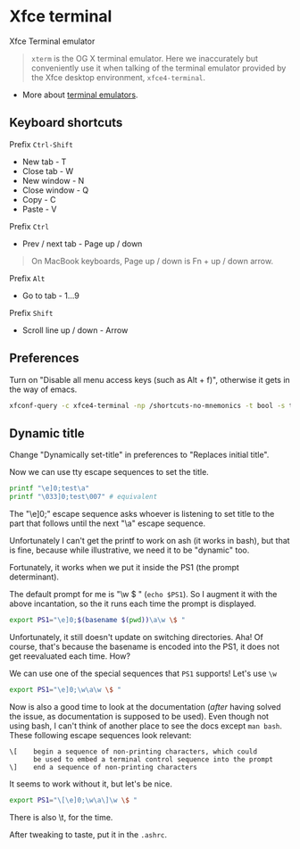 # Xfce terminal

Xfce Terminal emulator

> `xterm` is the OG X terminal emulator. Here we inaccurately but
> conveniently use it when talking of the terminal emulator provided
> by the Xfce desktop environment, `xfce4-terminal`.

* More about [terminal emulators](tty.html).

## Keyboard shortcuts

Prefix `Ctrl-Shift`

* New tab - T
* Close tab - W
* New window - N
* Close window - Q
* Copy - C
* Paste - V

Prefix `Ctrl`

* Prev / next tab - Page up / down

> On MacBook keyboards, Page up / down is Fn + up / down arrow.

Prefix `Alt`

* Go to tab - 1...9

Prefix `Shift`

* Scroll line up / down - Arrow

## Preferences

Turn on "Disable all menu access keys (such as Alt + f)", otherwise it gets in
the way of emacs.

```sh
xfconf-query -c xfce4-terminal -np /shortcuts-no-mnemonics -t bool -s true
```

## Dynamic title

Change "Dynamically set-title" in preferences to "Replaces initial title".

Now we can use tty escape sequences to set the title.

```sh
printf "\e]0;test\a"
printf "\033]0;test\007" # equivalent
```

The "\e]0;" escape sequence asks whoever is listening to set title to the part
that follows until the next "\a" escape sequence.

Unfortunately I can't get the printf to work on ash (it works in bash), but that
is fine, because while illustrative, we need it to be "dynamic" too.

Fortunately, it works when we put it inside the PS1 (the prompt determinant).

The default prompt for me is "\w \$ " (`echo $PS1`). So I augment it with the
above incantation, so the it runs each time the prompt is displayed.

```sh
export PS1="\e]0;$(basename $(pwd))\a\w \$ "
```

Unfortunately, it still doesn't update on switching directories. Aha! Of course,
that's because the basename is encoded into the PS1, it does not get reevaluated
each time. How?

We can use one of the special sequences that `PS1` supports! Let's use `\w`

```sh
export PS1="\e]0;\w\a\w \$ "
```

Now is also a good time to look at the documentation (_after_ having solved the
issue, as documentation is supposed to be used). Even though not using bash, I
can't think of another place to see the docs except `man bash`. These following
escape sequences look relevant:

```
\[    begin a sequence of non-printing characters, which could
      be used to embed a terminal control sequence into the prompt
\]    end a sequence of non-printing characters
```

It seems to work without it, but let's be nice.

```sh
export PS1="\[\e]0;\w\a\]\w \$ "
```

There is also \t, for the time.

After tweaking to taste, put it in the `.ashrc`.
